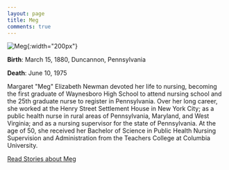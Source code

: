 ```yaml
---
layout: page
title: Meg
comments: true
---
```


![Meg]({{site.baseurl}}/assets/images/meg.jpg){:width="200px"} 

**Birth**: March 15, 1880, Duncannon, Pennsylvania

**Death**: June 10, 1975

Margaret "Meg" Elizabeth Newman devoted her life to nursing, becoming the first graduate of Waynesboro High School to attend nursing school and the 25th graduate nurse to register in Pennsylvania. Over her long career, she worked at the Henry Street Settlement House in New York City; as a public health nurse in rural areas of Pennsylvania, Maryland, and West Virginia; and as a nursing supervisor for the state of Pennsylvania. At the age of 50, she received her Bachelor of Science in Public Health Nursing Supervision and Administration from the Teachers College at Columbia University.

[Read Stories about Meg]({{site.baseurl}}/category/meg)
